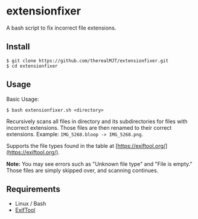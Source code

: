 # extensionfixer
A bash script to fix incorrect file extensions.

## Install
```
$ git clone https://github.com/therealMJT/extensionfixer.git
$ cd extensionfixer
```

## Usage
Basic Usage:
```
$ bash extensionfixer.sh <directory>
```
Recursively scans all files in directory and its subdirectories for files with incorrect extensions. Those files are then renamed to their correct extensions. Example: `IMG_5268.bloop -> IMG_5268.png`.

Supports the file types found in the table at [https://exiftool.org/](https://exiftool.org/).

**Note:** You may see errors such as "Unknown file type" and "File is empty." Those files are simply skipped over, and scanning continues.

## Requirements
* Linux / Bash
* [ExifTool](https://github.com/exiftool/exiftool)
